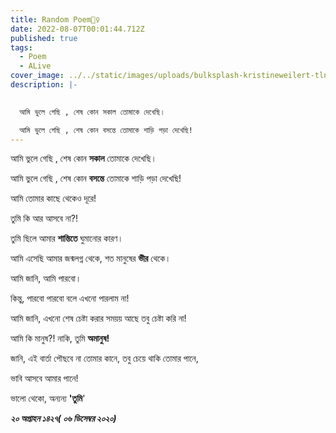 ```yaml
---
title: Random Poem🤷‍♀️
date: 2022-08-07T00:01:44.712Z
published: true
tags:
  - Poem
  - ALive
cover_image: ../../static/images/uploads/bulksplash-kristineweilert-tlnrtxied7k.jpg
description: |-
  

  আমি ভুলে গেছি , শেষ কোন সকাল তোমাকে দেখেছি।

  আমি ভুলে গেছি , শেষ কোন বসন্তে তোমাকে শাড়ি পড়া দেখেছি!
---
```

আমি ভুলে গেছি , শেষ কোন **সকাল** তোমাকে দেখেছি।

আমি ভুলে গেছি , শেষ কোন **বসন্তে** তোমাকে শাড়ি পড়া দেখেছি!

আমি তোমার কাছে থেকেও দূরে!

তুমি কি আর আসবে না?!

তুমি ছিলে আমার **শান্তিতে** ঘুমানোর কারণ।





আমি এসেছি আমার জন্মলগ্ন থেকে, শত মানুষের **ভীর** থেকে।

আমি জানি, আমি পারবো।

কিন্তু, পারবো পারবো বলে এখনো পারলাম না!

আমি জানি, এখনো শেষ চেষ্টা করার সময়য় আছে তবু চেষ্টা করি না!



আমি কি মানুষ?! নাকি, তুমি **অমানুষ!**

জানি, এই বার্তা পৌছবে না তোমার কানে, তবু চেয়ে থাকি তোমার পানে,

ভাবি আসবে আমার পানে!

ভালো থেকো, অন্যন্য **'তুমি**'



***২০ অগ্রাহন ১৪২৭( ০৬ ডিসেম্বর ২০২০)***
